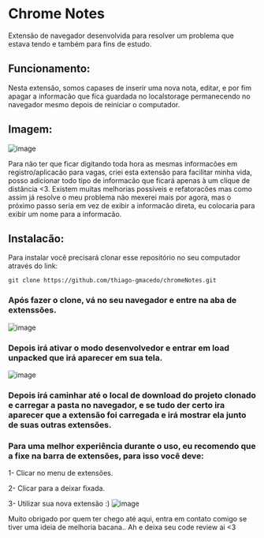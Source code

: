 # Chrome Notes
Extensão de navegador desenvolvida para resolver um problema que estava tendo e também para fins de estudo.

## Funcionamento:
Nesta extensão, somos capases de inserir uma nova nota, editar, e por fim apagar a informacão que fica guardada no localstorage permanecendo no navegador mesmo depois de reiniciar o computador.

## Imagem:
![image](https://user-images.githubusercontent.com/80551246/159681288-0e494cdd-5f97-4845-a3f4-c9f5b5a3e018.png)

Para não ter que ficar digitando toda hora as mesmas informacões em registro/aplicacão para vagas, criei esta extensão para facilitar minha vida, posso adicionar todo tipo de informacão que ficará apenas à um clique de distância <3.
Existem muitas melhorias possíveis e refatoracões mas como assim já resolve o meu problema não mexerei mais por agora, mas o próximo passo seria em vez de exibir a informacão direta, eu colocaria para exibir um nome para a informacão.

## Instalacão:
Para instalar você precisará clonar esse repositório no seu computador através do link:
```
git clone https://github.com/thiago-gmacedo/chromeNotes.git
```

### Após fazer o clone, vá no seu navegador e entre na aba de extenssões.
![image](https://user-images.githubusercontent.com/80551246/159683740-6df5892f-ced3-44a0-9eba-6cd4a3dfd589.png)

### Depois irá ativar o modo desenvolvedor e entrar em load unpacked que irá aparecer em sua tela.
![image](https://user-images.githubusercontent.com/80551246/159684325-4ea3c59b-7c50-4074-85ce-6b82ce1549bc.png)

### Depois irá caminhar até o local de download do projeto clonado e carregar a pasta no navegador, e se tudo der certo ira aparecer que a extensão foi carregada e irá mostrar ela junto de suas outras extensões.

### Para uma melhor experiência durante o uso, eu recomendo que a fixe na barra de extensões, para isso você deve:
1- Clicar no menu de extensões.

2- Clicar para a deixar fixada.

3- Utilizar sua nova extensão :)
![image](https://user-images.githubusercontent.com/80551246/159685243-85f32d8b-4cff-4420-83f9-54425e0fc4b1.png)

Muito obrigado por quem ter chego até aqui, entra em contato comigo se tiver uma ideia de melhoria bacana..
Ah e deixa seu code review ai <3
